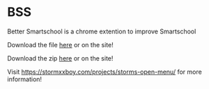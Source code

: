 # BSS
Better Smartschool is a chrome extention to improve Smartschool

Download the file [here](BSS%20V1.crx) or on the site!

Download the zip [here](BSS%20V1.zip) or on the site!

Visit https://stormxxboy.com/projects/storms-open-menu/ for more information!
